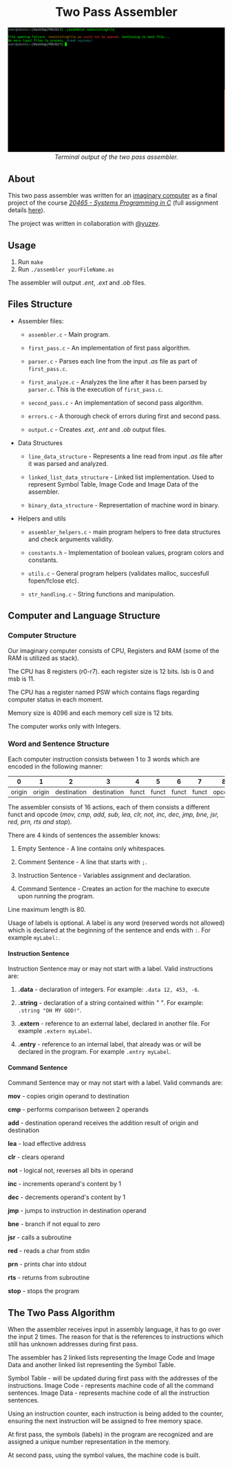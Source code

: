 <h1 align="center">Two Pass Assembler</h1>
<p align="center">
  <img src="readme/terminal-output.gif" alt="Terminal Output">
  <br>
  <i>Terminal output of the two pass assembler.</i>
</p>

## About

This two pass assembler was written for an [imaginary computer](##computer-and-language-structure) as a final project of the course *[20465 - Systems Programming in C](https://openu.ac.il/courses/20465.htm)* (full assignment details [here](readme/assignment.pdf)).

The project was written in collaboration with [@yuzev](https://github.com/yuzev).

## Usage

1. Run `make`
2. Run `./assembler yourFileName.as`

The assembler will output *.ent*, *.ext* and *.ob* files. 

## Files Structure

- Assembler files:

    - `assembler.c` - Main program.

    - `first_pass.c` - An implementation of first pass algorithm.

    - `parser.c` - Parses each line from the input *.as* file as part of `first_pass.c`.

    - `first_analyze.c` - Analyzes the line after it has been parsed by `parser.c`. This is the execution of `first_pass.c`.

    - `second_pass.c` - An implementation of second pass algorithm.

    - `errors.c` - A thorough check of errors during first and second pass.
    
    - `output.c` - Creates *.ext*, *.ent* and *.ob* output files.

- Data Structures

    - `line_data_structure` - Represents a line read from input *.as* file after it was parsed and analyzed.

    - `linked_list_data_structure` - Linked list implementation. Used to represent Symbol Table, Image Code and Image Data of the assembler.

    - `binary_data_structure` - Representation of machine word in binary.

- Helpers and utils

    - `assembler_helpers.c` - main program helpers to free data structures and check arguments validity.

    - `constants.h` - Implementation of boolean values, program colors and constants.

    - `utils.c` - General program helpers (validates malloc, succesfull fopen/fclose etc).

    - `str_handling.c` - String functions and manipulation.

## Computer and Language Structure

### Computer Structure
Our imaginary computer consists of CPU, Registers and RAM (some of the RAM is utilized as stack).

The CPU has 8 registers (r0-r7). each register size is 12 bits. lsb is 0 and msb is 11.

The CPU has a register named PSW which contains flags regarding computer status in each moment.

Memory size is 4096 and each memory cell size is 12 bits.

The computer works only with Integers.

### Word and Sentence Structure

Each computer instruction consists between 1 to 3 words which are encoded in the following manner:

| 0 | 1 | 2 | 3 | 4 | 5 | 6 | 7 | 8 | 9 | 10 | 11 |
|---|---|---|---|---|---|---|---|---|---|---|---|
|  origin | origin  |  destination | destination  | funct | funct | funct | funct | opcode | opcode | opcode | opcode |

The assembler consists of 16 actions, each of them consists a different funct and opcode (*mov, cmp, add, sub, lea, clr, not, inc, dec, jmp, bne, jsr, red, prn, rts and stop*).

There are 4 kinds of sentences the assembler knows:

1. Empty Sentence - A line contains only whitespaces.

2. Comment Sentence - A line that starts with `;`.

3. Instruction Sentence - Variables assignment and declaration.

4. Command Sentence - Creates an action for the machine to execute upon running the program.

Line maximum length is 80. 

Usage of labels is optional. A label is any word (reserved words not allowed) which is declared at the beginning of the sentence and ends with `:`. For example `myLabel:`.

#### Instruction Sentence

Instruction Sentence may or may not start with a label. Valid instructions are: 

1. **.data** - declaration of integers. For example: `.data 12, 453, -6`.

2. **.string** - declaration of a string contained within *" "*. For example: `.string "OH MY GOD!"`.

3. **.extern** - reference to an external label, declared in another file. For example `.extern myLabel`.

4. **.entry** - reference to an internal label, that already was or will be declared in the program. For example `.entry myLabel`.

#### Command Sentence

Command Sentence may or may not start with a label. Valid commands are: 

**mov** - copies origin operand to destination

**cmp** - performs comparison between 2 operands

**add** - destination operand receives the addition result of origin and destination

**lea** - load effective address

**clr** - clears operand

**not** - logical not, reverses all bits in operand

**inc** - increments operand's content by 1

**dec** - decrements operand's content by 1

**jmp** - jumps to instruction in destination operand

**bne** - branch if not equal to zero

**jsr** - calls a subroutine

**red** - reads a char from stdin

**prn** - prints char into stdout

**rts** - returns from subroutine

**stop** - stops the program

## The Two Pass Algorithm

When the assembler receives input in assembly language, it has to go over the input 2 times. The reason for that is the references to instructions which still has unknown addresses during first pass.

The assembler has 2 linked lists representing the Image Code and Image Data and another linked list representing the Symbol Table.

Symbol Table - will be updated during first pass with the addresses of the instructions.
Image Code - represents machine code of all the command sentences.
Image Data - represents machine code of all the instruction sentences.

Using an instruction counter, each instruction is being added to the counter, ensuring the next instruction will be assigned to free memory space.
  
At first pass, the symbols (labels) in the program are recognized and are assigned a unique number representation in the memory.

At second pass, using the symbol values, the machine code is built.